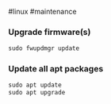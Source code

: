 #linux #maintenance

### Upgrade firmware(s)

``` powershell
sudo fwupdmgr update
```

### Update all apt packages

``` powershell
sudo apt update
sudo apt upgrade
```